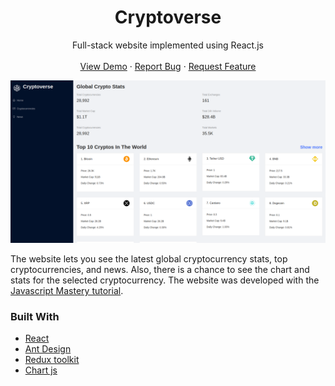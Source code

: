 <h1 align="center">Cryptoverse</h1>

  <p align="center">
    Full-stack website implemented using React.js
    <br />
    <br />
    <a href="https://cryptoverse-azimovs.netlify.app/">View Demo</a>
    ·
    <a href="https://github.com/AzimovS/cryptoverse/issues">Report Bug</a>
    ·
    <a href="https://github.com/AzimovS/cryptoverse/issues">Request Feature</a>
  </p>
<!-- ABOUT THE PROJECT -->

<p align="center">
  <img src="public/demo.png" alt="demo" />
</p>

The website lets you see the latest global cryptocurrency stats, top cryptocurrencies, and news. Also, there is a chance to see the chart and stats for the selected cryptocurrency. The website was developed with the [Javascript Mastery tutorial](https://www.youtube.com/watch?v=9DDX3US3kss&ab_channel=JavaScriptMastery).


### Built With
* [React](https://react.dev/)
* [Ant Design](https://ant.design/)
* [Redux toolkit](https://redux-toolkit.js.org/)
* [Chart js](https://www.chartjs.org/)


